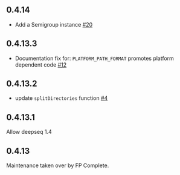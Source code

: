 ## 0.4.14

* Add a Semigroup instance [#20 ](https://github.com/fpco/haskell-filesystem/pull/20)

## 0.4.13.3

* Documentation fix for: `PLATFORM_PATH_FORMAT` promotes platform dependent code [#12](https://github.com/fpco/haskell-filesystem/issues/12)

## 0.4.13.2

* update `splitDirectories` function [#4](https://github.com/fpco/haskell-filesystem/pull/4)

## 0.4.13.1

Allow deepseq 1.4

## 0.4.13

Maintenance taken over by FP Complete.
